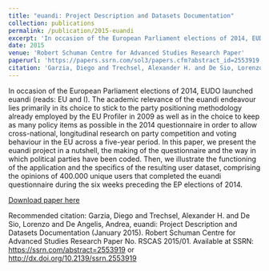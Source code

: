 ```yaml
---
title: "euandi: Project Description and Datasets Documentation"
collection: publications
permalink: /publication/2015-euandi
excerpt: 'In occasion of the European Parliament elections of 2014, EUDO launched euandi (reads: EU and I). The academic relevance of the euandi endeavour lies primarily in its choice to stick to the party positioning methodology already employed by the EU Profiler in 2009 as well as in the choice to keep as many policy items as possible in the 2014 questionnaire in order to allow cross-national, longitudinal research on party competition and voting behaviour in the EU across a five-year period. In this paper, we present the euandi project in a nutshell, the making of the questionnaire and the way in which political parties have been coded. Then, we illustrate the functioning of the application and the specifics of the resulting user dataset, comprising the opinions of 400.000 unique users that completed the euandi questionnaire during the six weeks preceding the EP elections of 2014.'
date: 2015
venue: 'Robert Schuman Centre for Advanced Studies Research Paper'
paperurl: 'https://papers.ssrn.com/sol3/papers.cfm?abstract_id=2553919'
citation: 'Garzia, Diego and Trechsel, Alexander H. and De Sio, Lorenzo and De Angelis, Andrea, euandi: Project Description and Datasets Documentation (January 2015). Robert Schuman Centre for Advanced Studies Research Paper No. RSCAS 2015/01. Available at SSRN: https://ssrn.com/abstract=2553919 or http://dx.doi.org/10.2139/ssrn.2553919'
---
```


In occasion of the European Parliament elections of 2014, EUDO launched euandi (reads: EU and I). The academic relevance of the euandi endeavour lies primarily in its choice to stick to the party positioning methodology already employed by the EU Profiler in 2009 as well as in the choice to keep as many policy items as possible in the 2014 questionnaire in order to allow cross-national, longitudinal research on party competition and voting behaviour in the EU across a five-year period. In this paper, we present the euandi project in a nutshell, the making of the questionnaire and the way in which political parties have been coded. Then, we illustrate the functioning of the application and the specifics of the resulting user dataset, comprising the opinions of 400.000 unique users that completed the euandi questionnaire during the six weeks preceding the EP elections of 2014.

[Download paper
here](https://papers.ssrn.com/sol3/papers.cfm?abstract_id=2553919)

Recommended citation: Garzia, Diego and Trechsel, Alexander H. and De Sio, Lorenzo and De Angelis, Andrea, euandi: Project Description and Datasets Documentation (January 2015). Robert Schuman Centre for Advanced Studies Research Paper No. RSCAS 2015/01. Available at SSRN: https://ssrn.com/abstract=2553919 or http://dx.doi.org/10.2139/ssrn.2553919
